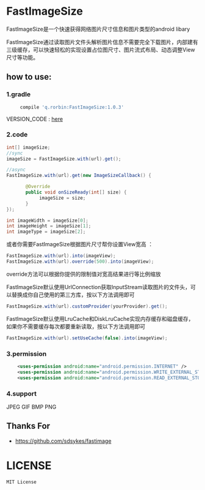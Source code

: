# FastImageSize
FastImageSize是一个快速获得网络图片尺寸信息和图片类型的android libary

FastImageSize通过读取图片文件头解析图片信息不需要完全下载图片，内部建有三级缓存，可以快速轻松的实现设置占位图尺寸、图片流式布局、动态调整View尺寸等功能。
    
## how to use:
### 1.gradle
```groovy
     compile 'q.rorbin:FastImageSize:1.0.3'
```
   VERSION_CODE : [here](https://github.com/qstumn/FastImageSize/releases)
### 2.code
```java
int[] imageSize;
//sync
imageSize = FastImageSize.with(url).get();

//async
FastImageSize.with(url).get(new ImageSizeCallback() { 

       @Override   
       public void onSizeReady(int[] size) { 
            imageSize = size;
       }
});

int imageWidth = imageSize[0];
int imageHeight = imageSize[1];
int imageType = imageSize[2];
```

  或者你需要FastImageSize根据图片尺寸帮你设置View宽高 ：
```java
FastImageSize.with(url).into(imageView);
FastImageSize.with(url).override(500).into(imageView);
```
  override方法可以根据你提供的限制值对宽高结果进行等比例缩放


  FastImageSize默认使用UrlConnection获取InputStream读取图片的文件头，可以替换成你自己使用的第三方库，按以下方法调用即可
```java
FastImageSize.with(url).customProvider(yourProvider).get();
```

  FastImageSize默认使用LruCache和DiskLruCache实现内存缓存和磁盘缓存，如果你不需要缓存每次都要重新读取，按以下方法调用即可
```java
FastImageSize.with(url).setUseCache(false).into(imageView);
```
### 3.permission
```xml
    <uses-permission android:name="android.permission.INTERNET" />
    <uses-permission android:name="android.permission.WRITE_EXTERNAL_STORAGE"/>
    <uses-permission android:name="android.permission.READ_EXTERNAL_STORAGE"/>
```

### 4.support
  JPEG GIF BMP PNG 
  
## Thanks For

* https://github.com/sdsykes/fastimage

# LICENSE
```
MIT License
```
